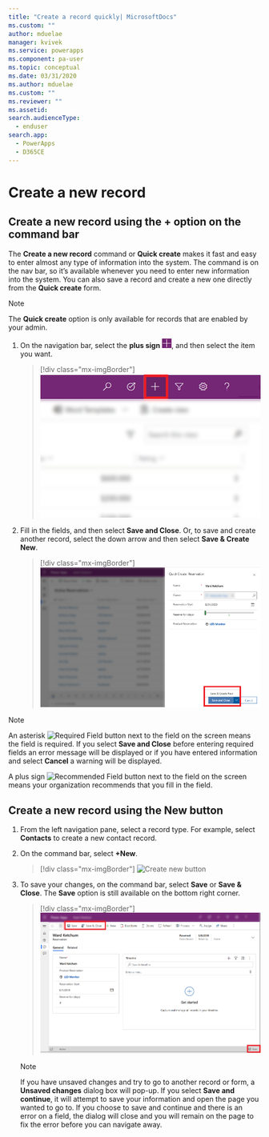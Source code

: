 ```yaml
---
title: "Create a record quickly| MicrosoftDocs"
ms.custom: ""
author: mduelae
manager: kvivek
ms.service: powerapps
ms.component: pa-user
ms.topic: conceptual
ms.date: 03/31/2020
ms.author: mduelae
ms.custom: ""
ms.reviewer: ""
ms.assetid: 
search.audienceType: 
  - enduser
search.app: 
  - PowerApps
  - D365CE
---
```

# Create a new record

## Create a new record using the + option on the command bar

The **Create a new record** command or **Quick create** makes it fast and easy to enter almost any type of information into the system. The command is on the nav bar, so it’s available whenever you need to enter new information into the system. You can also save a record and create a new one directly from the **Quick create** form.

> [!NOTE]
> The **Quick create** option is only available for records that are enabled by your admin.
    
1. On the navigation bar, select the **plus sign** ![Create record button](media/create-record-button.png "Create record button"), and then select the item you want.  

    > [!div class="mx-imgBorder"] 
    > ![Create record button](media/newrecord1.png "Create record button")
  
2.  Fill in the fields, and then select **Save and Close**. Or, to save and create another record, select the down arrow and then select  **Save & Create New**.

     > [!div class="mx-imgBorder"] 
     > ![Save a record](media/quick_create.png "Save a record")
  
> [!NOTE]
> An asterisk ![Required Field button](media/required-field-button.png "Required Field button") next to the field on the screen means the field is required. If you select **Save and Close** before entering required fields an error message will be displayed or if you have entered information and select **Cancel** a warning will be displayed.
>   
> A plus sign ![Recommended Field button](media/recommended-field-button.png "Recommended Field button") next to the field on the screen means your organization recommends that you fill in the field.  


## Create a new record using the New button 

1. From the left navigation pane, select a record type. For example, select **Contacts** to create a new contact record.
2. On the command bar, select **+New**.

    > [!div class="mx-imgBorder"] 
    > ![Create new button](media/newrecord2.png "Create new button")
  
3. To save your changes, on the command bar, select **Save** or **Save & Close**. The **Save** option is still available on the bottom right corner.

    > [!div class="mx-imgBorder"] 
    > ![Save option on a record](media/saveoptionalwaysvisible.png "Save option on a record")

   > [!NOTE]
   > If you have unsaved changes and try to go to another record or form, a **Unsaved changes** dialog box will pop-up. If you select **Save and continue**, it will attempt to save your information and open the page you wanted to go to. If you choose to save and continue and there is an error on a field, the dialog will close and you will remain on the page to fix the error before you can navigate away.

 


